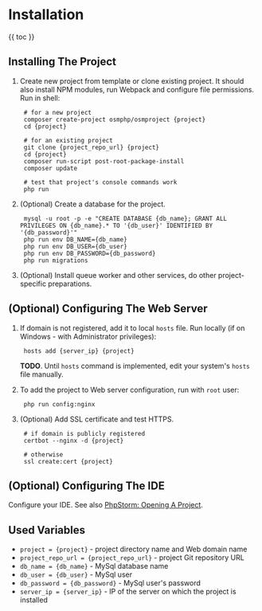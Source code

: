 # Installation

{{ toc }}

## Installing The Project

1. Create new project from template or clone existing project. It should also install NPM modules, run Webpack and configure file permissions. Run in shell:

        # for a new project
        composer create-project osmphp/osmproject {project}
        cd {project}
        
        # for an existing project
        git clone {project_repo_url} {project}
        cd {project}
        composer run-script post-root-package-install
        composer update

        # test that project's console commands work
        php run
        
2. (Optional) Create a database for the project.

        mysql -u root -p -e "CREATE DATABASE {db_name}; GRANT ALL PRIVILEGES ON {db_name}.* TO '{db_user}' IDENTIFIED BY '{db_password}'"
        php run env DB_NAME={db_name} 
        php run env DB_USER={db_user} 
        php run env DB_PASSWORD={db_password}
        php run migrations

3. (Optional) Install queue worker and other services, do other project-specific preparations.

## (Optional) Configuring The Web Server

1. If domain is not registered, add it to local `hosts` file. Run locally (if on Windows - with Administrator privileges):

        hosts add {server_ip} {project}

    **TODO**. Until `hosts` command is implemented, edit your system's `hosts` file manually.

2. To add the project to Web server configuration, run with `root` user:

        php run config:nginx

3. (Optional) Add SSL certificate and test HTTPS.

        # if domain is publicly registered
        certbot --nginx -d {project}

        # otherwise
        ssl create:cert {project}

## (Optional) Configuring The IDE

Configure your IDE. See also [PhpStorm: Opening A Project](tools/phpstorm.html#opening-a-project).

## Used Variables

* `project = {project}` - project directory name and Web domain name
* `project_repo_url = {project_repo_url}` - project Git repository URL
* `db_name = {db_name}` - MySql database name
* `db_user = {db_user}` - MySql user
* `db_password = {db_password}` - MySql user's password
* `server_ip = {server_ip}` - IP of the server on which the project is installed
